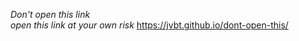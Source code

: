 *Don't open this link*<br>
*open this link at your own risk*
https://jvbt.github.io/dont-open-this/
